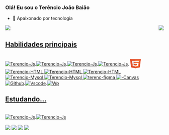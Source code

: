 ### Olá! Eu sou o Terêncio João Baião
- 🔭 Apaixonado por tecnologia
<div align="">
  <a href="https://github.com/Baiao10">
  <img height="180em" src="https://github-readme-stats.vercel.app/api?username=Baiao10&show_icons=true&theme=monokai&include_all_commits=true&count_private=true"/>
  <img align="right" height="180em" src="https://github-readme-stats.vercel.app/api/top-langs/?username=LuigiGF&layout=compact&langs_count=7&theme=monokai"/>
</div>
 
<h2>Habilidades principais</h2>
<div style="display: inline_block"><br>
  
  <img align="center" alt="Terencio-Js" height="30" width="40"  src="https://cdn.jsdelivr.net/gh/devicons/devicon/icons/php/php-original.svg" />
  <img align="center" alt="Terencio-Js" height="30" width="40"  src="https://cdn.jsdelivr.net/gh/devicons/devicon/icons/java/java-original-wordmark.svg" />
  <img align="center" alt="Terencio-Js" height="30" width="40"  src="https://cdn.jsdelivr.net/gh/devicons/devicon/icons/javascript/javascript-original.svg" />
  <img align="center" alt="Terencio-Js" height="30" width="40"  src="https://cdn.jsdelivr.net/gh/devicons/devicon/icons/typescript/typescript-original.svg" />
          
  <img align="center" alt="Terencio-HTML" height="30" width="40" src="https://raw.githubusercontent.com/devicons/devicon/master/icons/html5/html5-original.svg">       
  <img align="center" alt="Terencio-HTML" height="30" width="40" src="https://cdn.jsdelivr.net/gh/devicons/devicon/icons/css3/css3-original-wordmark.svg" />
  <img align="center" alt="Terencio-HTML" height="30" width="40"  src="https://cdn.jsdelivr.net/gh/devicons/devicon/icons/vuejs/vuejs-original-wordmark.svg" />
  <img align="center" alt="Terencio-HTML" height="30" width="40" src="https://cdn.jsdelivr.net/gh/devicons/devicon/icons/bootstrap/bootstrap-original-wordmark.svg" />
  <img align="center" alt="Terencio-Mysql" height="30" width="40" src="https://cdn.jsdelivr.net/gh/devicons/devicon/icons/mysql/mysql-original-wordmark.svg" />
  <img align="center" alt="Terencio-Mysql" height="30" width="40" src="https://cdn.jsdelivr.net/gh/devicons/devicon/icons/microsoftsqlserver/microsoftsqlserver-plain-wordmark.svg" />                                                 
  <img align="center" alt="terenc-figma" height="30" width="40" src="https://cdn.jsdelivr.net/gh/devicons/devicon/icons/figma/figma-original.svg" />
  <img align="center" alt="-Canvas" height="30" width="40" src="https://cdn.jsdelivr.net/gh/devicons/devicon/icons/canva/canva-original.svg" />
  <img align="center" alt="Github" height="30" width="40" src="https://cdn.jsdelivr.net/gh/devicons/devicon/icons/github/github-original.svg" />
  <img align="center" alt="Vscode" height="30" width="40" src="https://cdn.jsdelivr.net/gh/devicons/devicon/icons/vscode/vscode-original.svg" />
  <img align="center" alt="Wp" height="30" width="40" src="https://cdn.jsdelivr.net/gh/devicons/devicon/icons/wordpress/wordpress-original.svg" />

  </div>
  
  <h2>Estudando...</h2>
<div style="display: inline_block"><br>
  
 <img align="center" alt="Terencio-Js" height="30" width="40"  src="https://cdn.jsdelivr.net/gh/devicons/devicon/icons/electron/electron-original.svg" />
      
 <img align="center" alt="Terencio-Js" height="30" width="40"  src="https://cdn.jsdelivr.net/gh/devicons/devicon/icons/react/react-original-wordmark.svg" />
              
</div>

  <div>  </br>
  <a href="https://www.instagram.com/terenciobaiao/" target="_blank"><img src="https://img.shields.io/badge/-Instagram-%23E4405F?style=for-the-badge&logo=instagram&logoColor=white" target="_blank"></a>	
 <a href="https://discord.gg/#" target="_blank"><img src="https://img.shields.io/badge/Discord-7289DA?style=for-the-badge&logo=discord&logoColor=white" target="_blank"></a>
  <a href = "mailto:terenciobaiao@gmail.com"><img src="https://img.shields.io/badge/-Gmail-%23333?style=for-the-badge&logo=gmail&logoColor=white" target="_blank"></a>
  <a href="https://www.linkedin.com/in/terencio-bai%C3%A3o-5a5a7b19a/" target="_blank"><img src="https://img.shields.io/badge/-LinkedIn-%230077B5?style=for-the-badge&logo=linkedin&logoColor=white" target="_blank"></a> 
  
</div>

